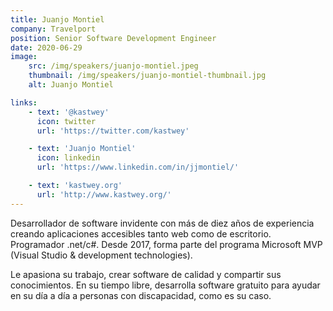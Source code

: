 ```yaml
---
title: Juanjo Montiel
company: Travelport
position: Senior Software Development Engineer
date: 2020-06-29
image:
    src: /img/speakers/juanjo-montiel.jpeg
    thumbnail: /img/speakers/juanjo-montiel-thumbnail.jpg
    alt: Juanjo Montiel

links:
    - text: '@kastwey'
      icon: twitter
      url: 'https://twitter.com/kastwey'

    - text: 'Juanjo Montiel'
      icon: linkedin
      url: 'https://www.linkedin.com/in/jjmontiel/'

    - text: 'kastwey.org'
      url: 'http://www.kastwey.org/'
---
```


Desarrollador de software invidente con más de diez años de experiencia creando aplicaciones accesibles tanto web como de escritorio. Programador .net/c#. Desde 2017, forma parte del programa Microsoft MVP (Visual Studio & development technologies).

Le apasiona su trabajo, crear software de calidad y compartir sus conocimientos. En su tiempo libre, desarrolla software gratuito para ayudar en su día a día a personas con discapacidad, como es su caso.
